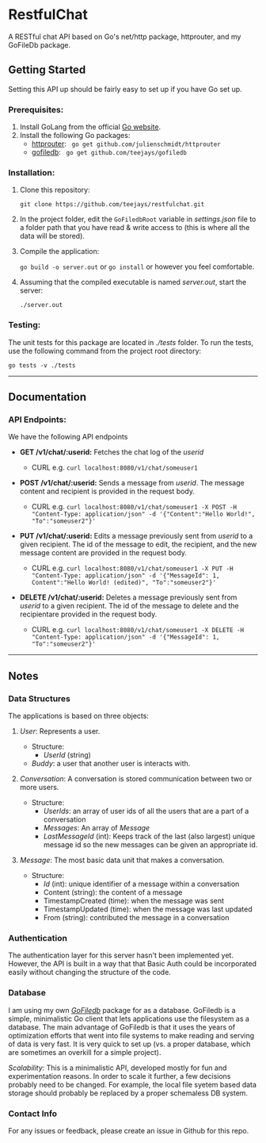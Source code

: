 # RestfulChat

A RESTful chat API based on Go's net/http package, httprouter, and my GoFileDb package.

## Getting Started
Setting this API up should be fairly easy to set up if you have Go set up. 
### Prerequisites:
1) Install GoLang from the official [Go website](https://golang.org/).
2) Install the following Go packages:
	* [httprouter](https://github.com/julienschmidt/httprouter): ``` go get github.com/julienschmidt/httprouter```
	* [gofiledb](https://github.com/teejays/gofiledb): ``` go get github.com/teejays/gofiledb```
    
    

### Installation:
1) Clone this repository: 

	```git clone https://github.com/teejays/restfulchat.git```
    
2) In the project folder, edit the ```GoFiledbRoot``` variable in _settings.json_ file to a folder path that you have read & write access to (this is where all the data will be stored).

3) Compile the application: 

	```go build -o server.out``` or ```go install``` or however you feel comfortable.
4) Assuming that the compiled executable is named _server.out_, start the server:
	
    ```./server.out```  

### Testing:

The unit tests for this package are located in _./tests_ folder. To run the tests, use the following command from the project root directory:

```go tests -v ./tests```

---

## Documentation
### API Endpoints:

We have the following API endpoints
* **GET /v1/chat/:userid:** Fetches the chat log of the _userid_	 	
	* CURL e.g. ```curl localhost:8080/v1/chat/someuser1```


* **POST /v1/chat/:userid:** Sends a message from _userid_. The message content and recipient is provided in the request body. 
	* CURL e.g. ```curl localhost:8080/v1/chat/someuser1 -X POST -H "Content-Type: application/json" -d '{"Content":"Hello World!", "To":"someuser2"}'```


* **PUT /v1/chat/:userid:** Edits a message previously sent from _userid_ to a given recipient. The id of the message to edit, the recipient, and the new message content are provided in the request body. 
	* CURL e.g. ```curl localhost:8080/v1/chat/someuser1 -X PUT -H "Content-Type: application/json" -d '{"MessageId": 1, Content":"Hello World! (edited)", "To":"someuser2"}'```

* **DELETE /v1/chat/:userid:** Deletes a message previously sent from _userid_ to a given recipient. The id of the message to delete and the recipientare provided in the request body. 
	* CURL e.g. ```curl localhost:8080/v1/chat/someuser1 -X DELETE -H "Content-Type: application/json" -d '{"MessageId": 1, "To":"someuser2"}'```



---
## Notes
### Data Structures
The applications is based on three objects:
1) _User_: Represents a user.
    * Structure:
    	* _UserId_ (string)
    * _Buddy_: a user that another user is interacts with.


2) _Conversation_: A conversation is stored communication between two or more users.
	* Structure: 
		* _UserIds_: an array of user ids of all the users that are a part of a conversation
		* _Messages_: An array of _Message_
		* _LastMessageId_ (int): Keeps track of the last (also largest) unique message id so the new messages can be given an appropriate id.


3) _Message_: The most basic data unit that makes a conversation.
	* Structure:
		* _Id_ (int): unique identifier of a message within a conversation
		* Content (string): the content of a message
		* TimestampCreated (time): when the message was sent
		* TimestampUpdated (time): when the message was last updated
		* From (string): contributed the message in a conversation

### Authentication
The authentication layer for this server hasn't been implemented yet. However, the API is built in a way that that Basic Auth could be incorporated easily without changing the structure of the code.

### Database
I am using my own [_GoFiledb_](https://github.com/teejays/gofiledb) package for as a database. GoFiledb is a simple, minimalistic Go client that lets applications use the filesystem as a database. The main advantage of GoFiledb is that it uses the years of optimization efforts that went into file systems to make reading and serving of data is very fast. It is very quick to set up (vs. a proper database, which are sometimes an overkill for a simple project). 

_Scalability:_
This is a minimalistic API, developed mostly for fun and experimentation reasons. In order to scale it further, a few decisions probably need to be changed. For example, the local file syetem based data storage should probably be replaced by a proper schemaless DB system.

### Contact Info
For any issues or feedback, please create an issue in Github for this repo.
